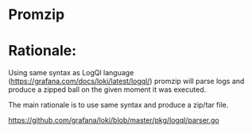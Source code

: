 # Promzip

# Rationale:

Using same syntax as LogQl language (https://grafana.com/docs/loki/latest/logql/) promzip will parse logs and produce a zipped ball on the given moment it was executed.

The main rationale is to use same syntax and produce a zip/tar file.

https://github.com/grafana/loki/blob/master/pkg/logql/parser.go



